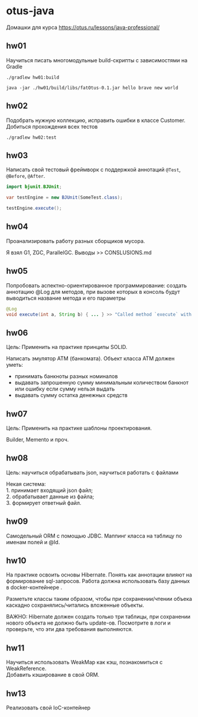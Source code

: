 # otus-java

Домашки для курса https://otus.ru/lessons/java-professional/


## hw01
Научиться писать многомодульные build-скрипты с зависимостями на Gradle
```
./gradlew hw01:build

java -jar ./hw01/build/libs/fatOtus-0.1.jar hello brave new world
```
## hw02

Подобрать нужную коллекцию, исправить ошибки в классе Customer. Добиться прохождения всех тестов
```
./gradlew hw02:test
```
## hw03

Написать свой тестовый фреймворк с поддержкой аннотаций `@Test`, `@Before`, `@After`.
```java
import bjunit.BJUnit;

var testEngine = new BJUnit(SomeTest.class);

testEngine.execute();
```
## hw04

Проанализировать работу разных сборщиков мусора.

Я взял G1, ZGC, ParallelGC. Выводы >> CONSLUSIONS.md

## hw05

Попробовать аспектно-ориентированное программирование: создать аннотацию @Log для методов, при вызове которых в консоль будут выводиться название метода и его параметры
```java
@Log
void execute(int a, String b) { ... } >> "Called method `execute` with [$a, $b]"
```
## hw06

Цель: Применить на практике принципы SOLID.

Написать эмулятор АТМ (банкомата). Объект класса АТМ должен уметь:
- принимать банкноты разных номиналов
- выдавать запрошенную сумму минимальным количеством банкнот или ошибку если сумму нельзя выдать
- выдавать сумму остатка денежных средств

## hw07

Цель: Применить на практике шаблоны проектирования.

Builder, Memento и проч.

## hw08

Цель: научиться обрабатывать json, научиться работать с файлами

Некая система:  
    1. принимает входящий json файл;  
    2. обрабатывает данные из файла;  
    3. формирует ответный файл.  

## hw09

Самодельный ORM с помощью JDBC. Маппинг класса на таблицу по именам полей и @Id.

## hw10

На практике освоить основы Hibernate. Понять как аннотации влияют на формирование sql-запросов. Работа должна использовать базу данных в docker-контейнере .

Разметьте классы таким образом, чтобы при сохранении/чтении объека каскадно сохранялись/читались вложенные объекты.

ВАЖНО: Hibernate должен создать только три таблицы, при сохранении нового объекта не должно быть update-ов. Посмотрите в логи и проверьте, что эти два требования выполняются.

## hw11

Научиться использовать WeakMap как кэш, познакомиться с WeakReference.  
Добавить кэширование в свой ORM.

## hw13

Реализовать свой IoC-контейнер